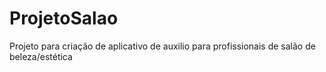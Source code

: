 # ProjetoSalao
Projeto para criação de aplicativo de auxilio para profissionais de salão de beleza/estética
